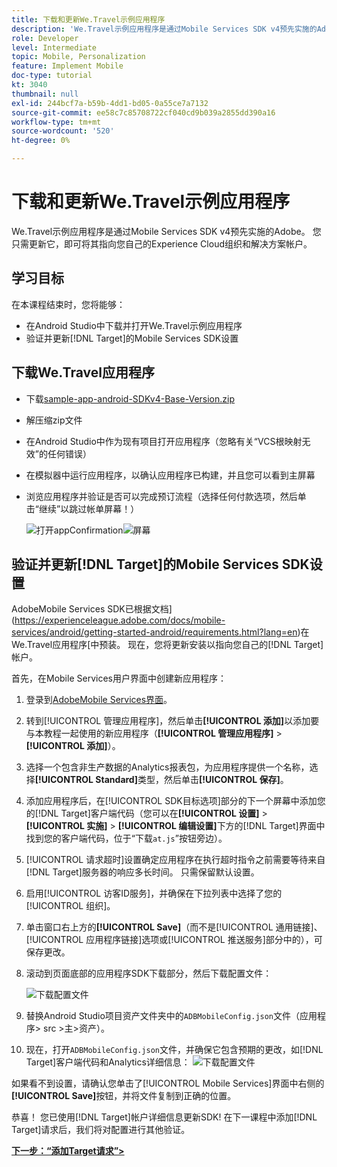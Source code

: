 ```yaml
---
title: 下载和更新We.Travel示例应用程序
description: 'We.Travel示例应用程序是通过Mobile Services SDK v4预先实施的Adobe。 您只需更新它，即可将其指向您自己的Experience Cloud组织和解决方案帐户。   '
role: Developer
level: Intermediate
topic: Mobile, Personalization
feature: Implement Mobile
doc-type: tutorial
kt: 3040
thumbnail: null
exl-id: 244bcf7a-b59b-4dd1-bd05-0a55ce7a7132
source-git-commit: ee58c7c85708722cf040cd9b039a2855dd390a16
workflow-type: tm+mt
source-wordcount: '520'
ht-degree: 0%

---
```


# 下载和更新We.Travel示例应用程序

We.Travel示例应用程序是通过Mobile Services SDK v4预先实施的Adobe。 您只需更新它，即可将其指向您自己的Experience Cloud组织和解决方案帐户。

## 学习目标

在本课程结束时，您将能够：

* 在Android Studio中下载并打开We.Travel示例应用程序
* 验证并更新[!DNL Target]的Mobile Services SDK设置

## 下载We.Travel应用程序

* 下载[sample-app-android-SDKv4-Base-Version.zip](assets/sample-app-android-SDKv4-Base-Version.zip)
* 解压缩zip文件
* 在Android Studio中作为现有项目打开应用程序（忽略有关“VCS根映射无效”的任何错误）
* 在模拟器中运行应用程序，以确认应用程序已构建，并且您可以看到主屏幕
* 浏览应用程序并验证是否可以完成预订流程（选择任何付款选项，然后单击“继续”以跳过帐单屏幕！）

   ![打开appConfirmation](assets/wetravel_homeScreen.png)![屏幕](assets/wetravel_confirmationScreen.png)

## 验证并更新[!DNL Target]的Mobile Services SDK设置

AdobeMobile Services SDK已根据文档](https://experienceleague.adobe.com/docs/mobile-services/android/getting-started-android/requirements.html?lang=en)在We.Travel应用程序[中预装。 现在，您将更新安装以指向您自己的[!DNL Target]帐户。

首先，在Mobile Services用户界面中创建新应用程序：

1. 登录到[AdobeMobile Services界面](https://mobilemarketing.adobe.com/)。
1. 转到[!UICONTROL 管理应用程序]，然后单击&#x200B;**[!UICONTROL 添加]**&#x200B;以添加要与本教程一起使用的新应用程序（**[!UICONTROL 管理应用程序]** > **[!UICONTROL 添加]**）。
1. 选择一个包含非生产数据的Analytics报表包，为应用程序提供一个名称，选择&#x200B;**[!UICONTROL Standard]**&#x200B;类型，然后单击&#x200B;**[!UICONTROL 保存]**。
1. 添加应用程序后，在[!UICONTROL SDK目标选项]部分的下一个屏幕中添加您的[!DNL Target]客户端代码（您可以在&#x200B;**[!UICONTROL 设置]** > **[!UICONTROL 实施]** > **[!UICONTROL 编辑设置]**&#x200B;下方的[!DNL Target]界面中找到您的客户端代码，位于“下载`at.js`”按钮旁边）。
1. [!UICONTROL 请求超时]设置确定应用程序在执行超时指令之前需要等待来自[!DNL Target]服务器的响应多长时间。 只需保留默认设置。
1. 启用[!UICONTROL 访客ID服务]，并确保在下拉列表中选择了您的[!UICONTROL 组织]。
1. 单击窗口右上方的&#x200B;**[!UICONTROL Save]**（而不是[!UICONTROL 通用链接]、[!UICONTROL 应用程序链接]选项或[!UICONTROL 推送服务]部分中的），可保存更改。
1. 滚动到页面底部的应用程序SDK下载部分，然后下载配置文件：

   ![下载配置文件](assets/config_file.jpg)

1. 替换Android Studio项目资产文件夹中的`ADBMobileConfig.json`文件（应用程序> src >主>资产）。

1. 现在，打开`ADBMobileConfig.json`文件，并确保它包含预期的更改，如[!DNL Target]客户端代码和Analytics详细信息：
   ![下载配置文件](assets/client_code.jpg)

如果看不到设置，请确认您单击了[!UICONTROL Mobile Services]界面中右侧的&#x200B;**[!UICONTROL Save]**&#x200B;按钮，并将文件复制到正确的位置。

恭喜！ 您已使用[!DNL Target]帐户详细信息更新SDK! 在下一课程中添加[!DNL Target]请求后，我们将对配置进行其他验证。

**[下一步：“添加Target请求”>](add-requests.md)**

